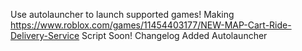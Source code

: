 Use autolauncher to launch supported games!
Making https://www.roblox.com/games/11454403177/NEW-MAP-Cart-Ride-Delivery-Service Script Soon!
Changelog
Added Autolauncher
